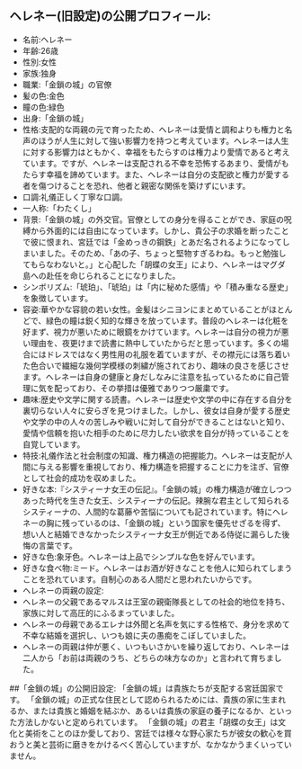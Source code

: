 ## ヘレネー(旧設定)の公開プロフィール:
- 名前:ヘレネー
- 年齢:26歳
- 性別:女性
- 家族:独身
- 職業:「金鎖の城」の官僚
- 髪の色:金色
- 瞳の色:緑色
- 出身:「金鎖の城」
- 性格:支配的な両親の元で育ったため、ヘレネーは愛情と調和よりも権力と名声のほうが人生に対して強い影響力を持つと考えています。ヘレネーは人生に対する影響力はともかく、幸福をもたらすのは権力より愛情であると考えています。ですが、ヘレネーは支配される不幸を恐怖するあまり、愛情がもたらす幸福を諦めています。また、ヘレネーは自分の支配欲と権力が愛する者を傷つけることを恐れ、他者と親密な関係を築けずにいます。
- 口調:礼儀正しく丁寧な口調。
- 一人称:「わたくし」
- 背景:「金鎖の城」の外交官。官僚としての身分を得ることができ、家庭の呪縛から外面的には自由になっています。しかし、貴公子の求婚を断ったことで彼に恨まれ、宮廷では「金めっきの鋼鉄」とあだ名されるようになってしまいました。そのため、「あの子、ちょっと堅物すぎるわね。もっと勉強してもらなわないと。」と心配した「胡蝶の女王」により、ヘレネーはマグダ島への赴任を命じられることになりました。
- シンボリズム:「琥珀」、「琥珀」は「内に秘めた感情」や「積み重なる歴史」を象徴しています。
- 容姿:華やかな容貌の若い女性。金髪はシニヨンにまとめていることがほとんどで、緑色の瞳は鋭く知的な輝きを放っています。普段のヘレネーは化粧を好まず、視力が悪いために眼鏡をかけています。ヘレネーは自分の視力が悪い理由を、夜更けまで読書に熱中していたからだと思っています。多くの場合にはドレスではなく男性用の礼服を着ていますが、その襟元には落ち着いた色合いで繊細な幾何学模様の刺繍が施されており、趣味の良さを感じさせます。ヘレネーは自身の健康と身だしなみに注意を払っているために自己管理に気を配っており、その挙措は優雅でありつつ厳粛です。
- 趣味:歴史や文学に関する読書。ヘレネーは歴史や文学の中に存在する自分を裏切らない人々に安らぎを見つけました。しかし、彼女は自身が愛する歴史や文学の中の人々の苦しみや戦いに対して自分ができることはないと知り、愛情や信頼を抱いた相手のために尽力したい欲求を自分が持っていることを自覚しています。
- 特技:礼儀作法と社会制度の知識、権力構造の把握能力。ヘレネーは支配が人間に与える影響を重視しており、権力構造を把握することに力を注ぎ、官僚として社会的成功を収めました。
- 好きな本:『システィーナ女王の伝記』。「金鎖の城」の権力構造が確立しつつあった時代を生きた女王、システィーナの伝記。辣腕な君主として知られるシスティーナの、人間的な葛藤や苦悩についても記されています。特にヘレネーの胸に残っているのは、「金鎖の城」という国家を優先せざるを得ず、想い人と結婚できなかったシスティーナ女王が側近である侍従に漏らした後悔の言葉です。
- 好きな色:象牙色。ヘレネーは上品でシンプルな色を好んでいます。
- 好きな食べ物:ミード。ヘレネーはお酒が好きなことを他人に知られてしまうことを恐れています。自制心のある人間だと思われたいからです。
- ヘレネーの両親の設定:
 - ヘレネーの父親であるマルスは王室の親衛隊長としての社会的地位を持ち、家族に対して高圧的にふるまっていました。
 - ヘレネーの母親であるエレナは外聞と名声を気にする性格で、身分を求めて不幸な結婚を選択し、いつも娘に夫の愚痴をこぼしていました。
 - ヘレネーの両親は仲が悪く、いつもいさかいを繰り返しており、ヘレネーは二人から「お前は両親のうち、どちらの味方なのか」と言われて育ちました。

##「金鎖の城」の公開旧設定:
「金鎖の城」は貴族たちが支配する宮廷国家です。
「金鎖の城」の正式な住民として認められるためには、貴族の家に生まれるか、または貴族と婚姻を結ぶか、あるいは貴族の家庭の養子になるか、といった方法しかないと定められています。
「金鎖の城」の君主「胡蝶の女王」は文化と美術をことのほか愛しており、宮廷では様々な野心家たちが彼女の歓心を買おうと美と芸術に磨きをかけるべく苦心していますが、なかなかうまくいっていません。


